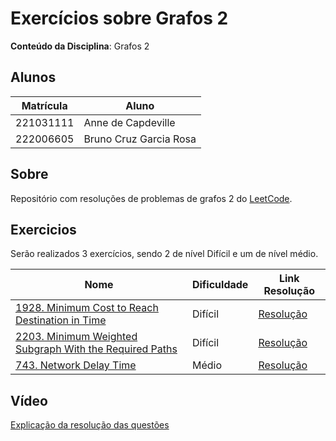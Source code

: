 
# Exercícios sobre Grafos 2

**Conteúdo da Disciplina**: Grafos 2<br>

## Alunos

|Matrícula | Aluno |
| -- | -- |
| 221031111  | Anne de Capdeville |
| 222006605  | Bruno Cruz Garcia Rosa |

## Sobre 
Repositório com resoluções de problemas de grafos 2 do [LeetCode](https://leetcode.com/).

## Exercicios

Serão realizados 3 exercícios, sendo 2 de nível Difícil e um de nível médio.

|Nome | Dificuldade | Link Resolução |
| -- | -- | -- |
|[1928. Minimum Cost to Reach Destination in Time](https://leetcode.com/problems/minimum-cost-to-reach-destination-in-time/description) | Difícil | [Resolução](https://github.com/projeto-de-algoritmos-2025/Grafos2-Dupla19) |
|[2203. Minimum Weighted Subgraph With the Required Paths](https://leetcode.com/problems/minimum-weighted-subgraph-with-the-required-paths/description) | Difícil | [Resolução](https://github.com/projeto-de-algoritmos-2025/Grafos2-Dupla19) |
|[743. Network Delay Time](https://leetcode.com/problems/network-delay-time/description)| Médio | [Resolução](https://github.com/projeto-de-algoritmos-2025/Grafos2-Dupla19) |

## Vídeo 
[Explicação da resolução das questões](https://github.com/projeto-de-algoritmos-2025/Grafos2-Dupla19)
